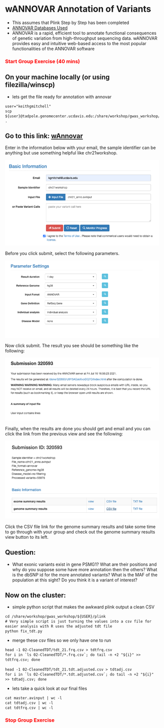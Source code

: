 # wANNOVAR Annotation of Variants
- This assumes that Plink Step by Step has been completed
- [ANNOVAR Databases Used](https://annovar.openbioinformatics.org/en/latest/user-guide/filter/)
- ANNOVAR is a rapid, efficient tool to annotate functional consequences of genetic variation from high-throughput sequencing data. wANNOVAR provides easy and intuitive web-based access to the most popular functionalities of the ANNOVAR software


### <font color='red'> Start Group Exercise  (40 mins)</font>





## On your machine locally (or using filezilla/winscp)
- lets get the file ready for annotation with annovar
```
user="keithgmitchell"
scp ${user}@tadpole.genomecenter.ucdavis.edu:/share/workshop/gwas_workshop/${user}/plink/master.avinput .
```


## Go to this link: [wAnnovar](https://wannovar.wglab.org/)

Enter in the information below with your email, the sample identifier can be anything but use something helpful like chr21workshop.

![](figures/10f3243f.png)

Before you click submit, select the following parameters.

![](figures/3b1befbd.png)

Now click submit. The result you see should be something like the following:

![](figures/c0ad3880.png)

Finally, when the results are done you should get and email and you can click the link from the previous view and see the following:

![](figures/005e5713.png)

Click the CSV file link for the genome summary results and take some time to go through with your group and check out the genome summary results view button to its left. 


## Question:
- What exonic variants exist in gene PSMG1? What are their positions and why do you suppose some have more annotation then the others?
What is the dbSNP id for the more annotated variants? What is the MAF of the population at this sight? Do you think it is a variant of interest?



## Now on the cluster:

- simple python script that makes the awkward plink output a clean CSV
```
cd /share/workshop/gwas_workshop/${USER}/plink
# Very simple script is just turning the values into a csv file for easier analysis with R uses the adjusted tdt file
python fix_tdt.py
```

- merge these csv files so we only have one to run
```
head -1 02-CleanedTDT/tdt_21.frq.csv > tdtfrq.csv
for i in `ls 02-CleanedTDT/*.frq.csv`; do tail -n +2 "${i}" >> tdtfrq.csv; done

head -1 02-CleanedTDT/tdt_21.tdt.adjusted.csv > tdtadj.csv
for i in `ls 02-CleanedTDT/*.tdt.adjusted.csv`; do tail -n +2 "${i}" >> tdtadj.csv; done
```

- lets take a quick look at our final files
```
cat master.avinput | wc -l
cat tdtadj.csv | wc -l
cat tdtfrq.csv | wc -l
```



### <font color='red'> Stop Group Exercise </font>
